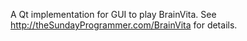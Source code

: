 A Qt implementation for GUI to play BrainVita. See http://theSundayProgrammer.com/BrainVita for details.
